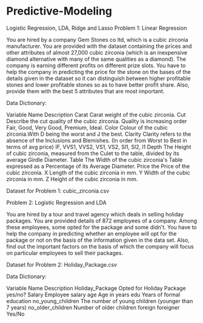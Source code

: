# Predictive-Modeling
Logistic Regression, LDA, Ridge and Lasso
Problem 1: Linear Regression


You are hired by a company Gem Stones co ltd, which is a cubic zirconia manufacturer. You are provided with the dataset containing the prices and other attributes of almost 27,000 cubic zirconia (which is an inexpensive diamond alternative with many of the same qualities as a diamond). The company is earning different profits on different prize slots. You have to help the company in predicting the price for the stone on the bases of the details given in the dataset so it can distinguish between higher profitable stones and lower profitable stones so as to have better profit share. Also, provide them with the best 5 attributes that are most important.


Data Dictionary:

Variable Name	Description
Carat	 Carat weight of the cubic zirconia.
Cut	 Describe the cut quality of the cubic zirconia. Quality is increasing order Fair, Good, Very Good, Premium, Ideal.
Color 	 Colour of the cubic zirconia.With D being the worst and J the best.
Clarity	Clarity refers to the absence of the Inclusions and Blemishes. (In order from Worst to Best in terms of avg price) IF, VVS1, VVS2, VS1, VS2, Sl1, Sl2, l1
Depth	 The Height of cubic zirconia, measured from the Culet to the table, divided by its average Girdle Diameter.
Table	 The Width of the cubic zirconia's Table expressed as a Percentage of its Average Diameter.
Price	 the Price of the cubic zirconia.
X	 Length of the cubic zirconia in mm.
Y	 Width of the cubic zirconia in mm.
Z	 Height of the cubic zirconia in mm.

Dataset for Problem 1: cubic_zirconia.csv

Problem 2: Logistic Regression and LDA


You are hired by a tour and travel agency which deals in selling holiday packages. You are provided details of 872 employees of a company. Among these employees, some opted for the package and some didn't. You have to help the company in predicting whether an employee will opt for the package or not on the basis of the information given in the data set. Also, find out the important factors on the basis of which the company will focus on particular employees to sell their packages.

Dataset for Problem 2: Holiday_Package.csv

Data Dictionary:

Variable Name	Description
Holiday_Package 	 Opted for Holiday Package yes/no?
Salary 	 Employee salary
age 	 Age in years
edu 	 Years of formal education
no_young_children 	 The number of young children (younger than 7 years)
no_older_children 	 Number of older children
foreign 	 foreigner Yes/No
